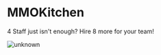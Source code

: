 # MMOKitchen

4 Staff just isn't enough? Hire 8 more for your team!

![unknown](https://user-images.githubusercontent.com/20834597/199092219-30ad55aa-985e-4f92-a4a5-bdd9ff9d1a8d.png)
